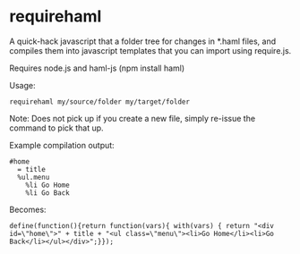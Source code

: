 # requirehaml

A quick-hack javascript that a folder tree for changes in *.haml files, and
compiles them into javascript templates that you can import using require.js.

Requires node.js and haml-js (npm install haml)

Usage:

    requirehaml my/source/folder my/target/folder

Note: Does not pick up if you create a new file, simply re-issue the command to pick that up.


Example compilation output:

    #home
      = title
      %ul.menu
        %li Go Home
        %li Go Back

Becomes:
    
    define(function(){return function(vars){ with(vars) { return "<div id=\"home\">" + title + "<ul class=\"menu\"><li>Go Home</li><li>Go Back</li></ul></div>";}});

